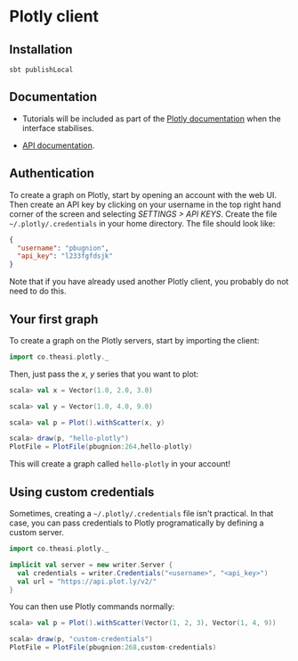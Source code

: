 # Plotly client


## Installation
`sbt publishLocal`


## Documentation

 - Tutorials will be included as part of the [Plotly documentation](https://plot.ly/api/) when the interface stabilises.

 - [API documentation](http://asidatascience.github.io/scala-plotly-client/latest/api/#co.theasi.plotly.package).

## Authentication

To create a graph on Plotly, start by opening an account with the web UI. Then create an API key by clicking on your username in the top right hand corner of the screen and selecting *SETTINGS > API KEYS*. Create the file `~/.plotly/.credentials` in your home directory. The file should look like:

```json
{
  "username": "pbugnion",
  "api_key": "l233fgfdsjk"
}
```

Note that if you have already used another Plotly client, you probably do not need to do this.

## Your first graph

To create a graph on the Plotly servers, start by importing the client:

```scala
import co.theasi.plotly._
```

Then, just pass the *x*, *y* series that you want to plot:

```scala
scala> val x = Vector(1.0, 2.0, 3.0)

scala> val y = Vector(1.0, 4.0, 9.0)

scala> val p = Plot().withScatter(x, y)

scala> draw(p, "hello-plotly")
PlotFile = PlotFile(pbugnion:264,hello-plotly)
```

This will create a graph called `hello-plotly` in your account!

## Using custom credentials

Sometimes, creating a `~/.plotly/.credentials` file isn't practical. In that case, you can pass credentials to Plotly programatically by defining a custom server.

```scala
import co.theasi.plotly._

implicit val server = new writer.Server {
  val credentials = writer.Credentials("<username>", "<api_key>")
  val url = "https://api.plot.ly/v2/"
}
```

You can then use Plotly commands normally:

```scala
scala> val p = Plot().withScatter(Vector(1, 2, 3), Vector(1, 4, 9))

scala> draw(p, "custom-credentials")
PlotFile = PlotFile(pbugnion:268,custom-credentials)
```
